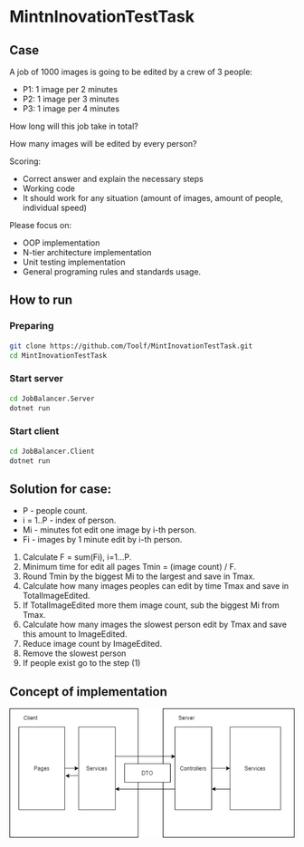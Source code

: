 # MintnInovationTestTask

## Case

A job of 1000 images is going to be edited by a crew of 3 people:
- P1: 1 image per 2 minutes
- P2: 1 image per 3 minutes
- P3: 1 image per 4 minutes

How long will this job take in total?

How many images will be edited by every person?

Scoring:
- Correct answer and explain the necessary steps 
- Working code
- It should work for any situation (amount of images, amount of people, individual speed)

Please focus on:
- OOP implementation 
- N-tier architecture implementation
- Unit testing implementation 
- General programing rules and standards usage.

## How to run
### Preparing
```bash
git clone https://github.com/Toolf/MintInovationTestTask.git
cd MintInovationTestTask
```
### Start server
```bash
cd JobBalancer.Server
dotnet run
```

### Start client

```bash
cd JobBalancer.Client
dotnet run
```

## Solution for case:
- P - people count.
- i = 1..P - index of person.
- Mi - minutes fot edit one image by i-th person.
- Fi - images by 1 minute edit by i-th person.
1. Calculate F = sum(Fi), i=1...P.
2. Minimum time for edit all pages Tmin = (image count) / F.
3. Round Tmin by the biggest Mi to the largest and save in Tmax.
4. Calculate how many images peoples can edit by time Tmax and save in TotalImageEdited.
5. If TotalImageEdited more them image count, sub the biggest Mi from Tmax.
6. Calculate how many images the slowest person edit by Tmax and save this amount to ImageEdited.
7. Reduce image count by ImageEdited.
8. Remove the slowest person
9. If people exist go to the step (1)

## Concept of implementation

![alt text](https://github.com/Toolf/MintInovationTestTask/blob/media/images/architecture.png)
